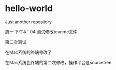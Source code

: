 # hello-world
Just another repository

周一 下午4：04
测试修改readme文件

第二次测试

在Mac系统的终端修改了

在Mac系统色终端的第二次修改，操作平台是sourcetree

